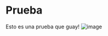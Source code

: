 # Prueba
Esto es una prueba 
que guay!
![image](https://github.com/VectorOprogramador/Prueba/assets/172631427/35ad8bd2-60bb-42ec-a6f5-0e3d219be456)
